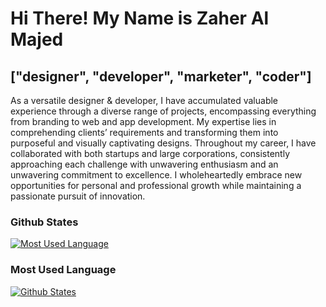# Hi There! My Name is Zaher Al Majed
## ["designer", "developer", "marketer", "coder"] 

As a versatile designer & developer, I have accumulated valuable experience through a diverse range of projects, encompassing everything from branding to web and app development. My expertise lies in comprehending clients’ requirements and transforming them into purposeful and visually captivating designs. Throughout my career, I have collaborated with both startups and large corporations, consistently approaching each challenge with unwavering enthusiasm and an unwavering commitment to excellence. I wholeheartedly embrace new opportunities for personal and professional growth while maintaining a passionate pursuit of innovation.

### Github States

[![Most Used Language](https://github-readme-stats.vercel.app/api?username=zaheralmajed&show=reviews,discussions_started,discussions_answered,prs_merged,prs_merged_percentage&show_icons=true&bg_color=00000000&card_width=1080)](https://github.com/zaheralmajed)


### Most Used Language

  [![Github States](https://github-readme-stats.vercel.app/api/top-langs/?username=zaheralmajed&langs_count=20&card_width=1080&hide_title=true&show_icons=true&bg_color=00000000)](https://github.com/zaheralmajed)



